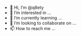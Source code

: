 - 👋 Hi, I’m @q8ety
- 👀 I’m interested in ...
- 🌱 I’m currently learning ...
- 💞️ I’m looking to collaborate on ...
- 📫 How to reach me ...

<!---
q8ety/q8ety is a ✨ special ✨ repository because its `README.md` (this file) appears on your GitHub profile.
You can click the Preview link to take a look at your changes.
--->
